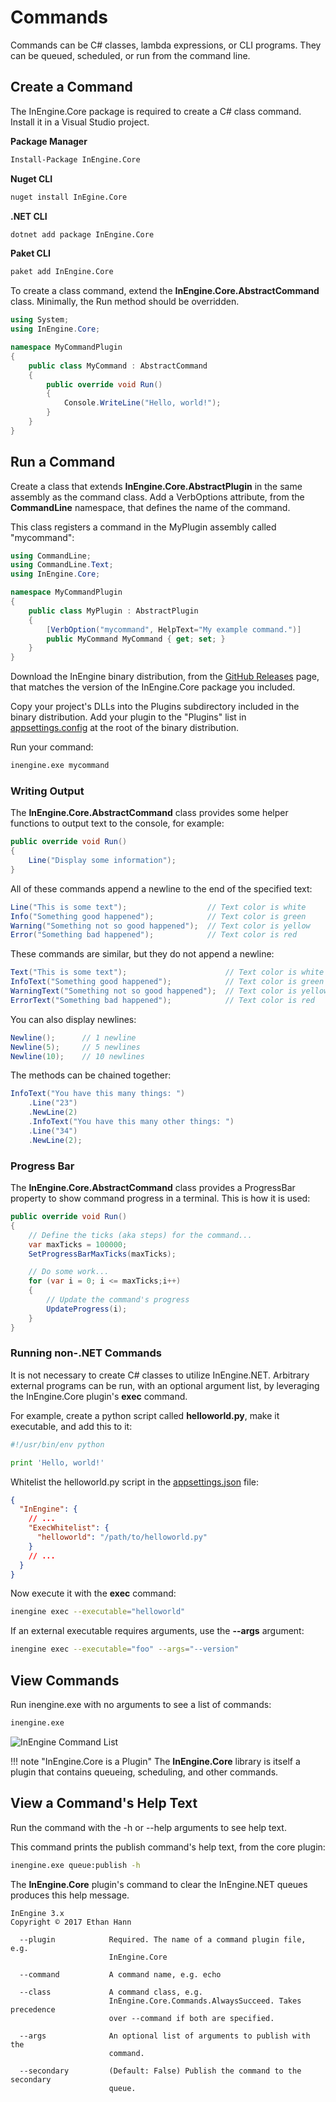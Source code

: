 # Commands

Commands can be C# classes, lambda expressions, or CLI programs.
They can be queued, scheduled, or run from the command line.

## Create a Command

The InEngine.Core package is required to create a C# class command. 
Install it in a Visual Studio project.

**Package Manager**
```bash
Install-Package InEngine.Core
```

**Nuget CLI**
```bash
nuget install InEgine.Core
```

**.NET CLI**
```bash
dotnet add package InEngine.Core
```

**Paket CLI**
```bash
paket add InEngine.Core
```

To create a class command, extend the **InEngine.Core.AbstractCommand** class.
Minimally, the Run method should be overridden.

```c#
using System;
using InEngine.Core;

namespace MyCommandPlugin
{
    public class MyCommand : AbstractCommand
    {
        public override void Run()
        {
            Console.WriteLine("Hello, world!");
        }
    }
}
```

## Run a Command

Create a class that extends **InEngine.Core.AbstractPlugin** in the same assembly as the command class.
Add a VerbOptions attribute, from the **CommandLine** namespace, that defines the name of the command. 

This class registers a command in the MyPlugin assembly called "mycommand":

```c#
using CommandLine;
using CommandLine.Text;
using InEngine.Core;

namespace MyCommandPlugin
{
    public class MyPlugin : AbstractPlugin
    {
        [VerbOption("mycommand", HelpText="My example command.")]
        public MyCommand MyCommand { get; set; }
    }
}
```

Download the InEngine binary distribution, from the [GitHub Releases](https://github.com/InEngine-NET/InEngine.NET/releases) page, that matches the version of the InEngine.Core package you included.

Copy your project's DLLs into the Plugins subdirectory included in the binary distribution. 
Add your plugin to the "Plugins" list in [appsettings.config](configuration) at the root of the binary distribution.

Run your command:

```bash
inengine.exe mycommand
```

### Writing Output

The **InEngine.Core.AbstractCommand** class provides some helper functions to output text to the console, for example:

```c#
public override void Run()
{
    Line("Display some information");
}
```

All of these commands append a newline to the end of the specified text:

```c#
Line("This is some text");                  // Text color is white
Info("Something good happened");            // Text color is green
Warning("Something not so good happened");  // Text color is yellow
Error("Something bad happened");            // Text color is red
```

These commands are similar, but they do not append a newline:

```c#
Text("This is some text");                      // Text color is white
InfoText("Something good happened");            // Text color is green
WarningText("Something not so good happened");  // Text color is yellow
ErrorText("Something bad happened");            // Text color is red
```

You can also display newlines:
 
```c#
Newline();      // 1 newline
Newline(5);     // 5 newlines
Newline(10);    // 10 newlines
```

The methods can be chained together:

```c#
InfoText("You have this many things: ")
    .Line("23")
    .NewLine(2)
    .InfoText("You have this many other things: ")
    .Line("34")
    .NewLine(2); 
```

### Progress Bar

The **InEngine.Core.AbstractCommand** class provides a ProgressBar property to show command progress in a terminal.
This is how it is used:

```c#
public override void Run()
{
    // Define the ticks (aka steps) for the command...
    var maxTicks = 100000;
    SetProgressBarMaxTicks(maxTicks);

    // Do some work...
    for (var i = 0; i <= maxTicks;i++)
    {
        // Update the command's progress
        UpdateProgress(i);
    }
}
```

### Running non-.NET Commands

It is not necessary to create C# classes to utilize InEngine.NET.
Arbitrary external programs can be run, with an optional argument list, by leveraging the InEngine.Core plugin's **exec** command.

For example, create a python script called **helloworld.py**, make it executable, and add this to it:

```python
#!/usr/bin/env python

print 'Hello, world!'
```

Whitelist the helloworld.py script in the [appsettings.json](configuration) file:

```json
{
  "InEngine": {
    // ...
    "ExecWhitelist": {
      "helloworld": "/path/to/helloworld.py"
    }
    // ...
  }
}
```

Now execute it with the **exec** command:

```bash
inengine exec --executable="helloworld"
```

If an external executable requires arguments, use the **--args** argument:

```bash
inengine exec --executable="foo" --args="--version"
```

## View Commands

Run inengine.exe with no arguments to see a list of commands:

```bash
inengine.exe
```

![InEngine Command List](images/commands.png)


!!! note "InEngine.Core is a Plugin"
    The **InEngine.Core** library is itself a plugin that contains queueing, scheduling, and other commands. 


## View a Command's Help Text

Run the command with the -h or --help arguments to see help text.

This command prints the publish command's help text, from the core plugin:

```bash
inengine.exe queue:publish -h
```

The **InEngine.Core** plugin's command to clear the InEngine.NET queues produces this help message. 

```text
InEngine 3.x
Copyright © 2017 Ethan Hann

  --plugin            Required. The name of a command plugin file, e.g. 
                      InEngine.Core

  --command           A command name, e.g. echo

  --class             A command class, e.g. 
                      InEngine.Core.Commands.AlwaysSucceed. Takes precedence 
                      over --command if both are specified.

  --args              An optional list of arguments to publish with the 
                      command.

  --secondary         (Default: False) Publish the command to the secondary 
                      queue.
```

